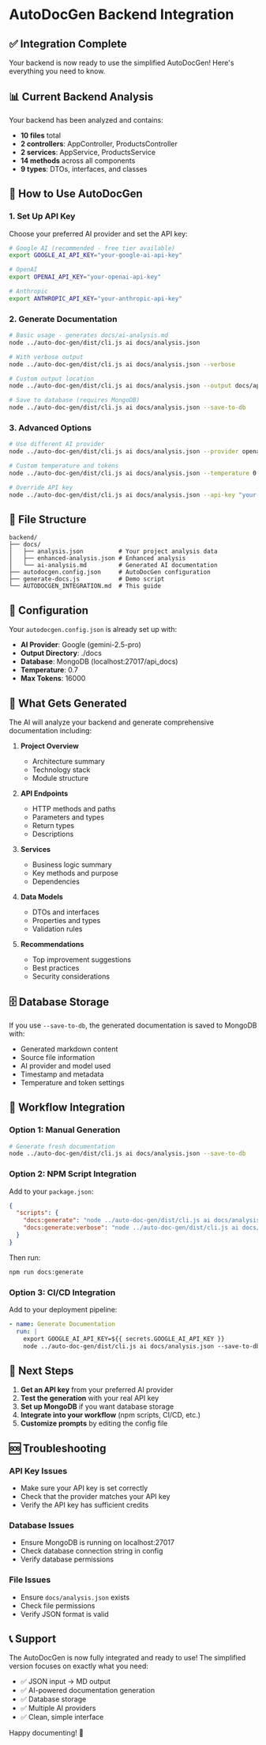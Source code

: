 # AutoDocGen Backend Integration

## ✅ Integration Complete

Your backend is now ready to use the simplified AutoDocGen! Here's everything you need to know.

## 📊 Current Backend Analysis

Your backend has been analyzed and contains:

- **10 files** total
- **2 controllers**: AppController, ProductsController
- **2 services**: AppService, ProductsService
- **14 methods** across all components
- **9 types**: DTOs, interfaces, and classes

## 🚀 How to Use AutoDocGen

### 1. Set Up API Key

Choose your preferred AI provider and set the API key:

```bash
# Google AI (recommended - free tier available)
export GOOGLE_AI_API_KEY="your-google-ai-api-key"

# OpenAI
export OPENAI_API_KEY="your-openai-api-key"

# Anthropic
export ANTHROPIC_API_KEY="your-anthropic-api-key"
```

### 2. Generate Documentation

```bash
# Basic usage - generates docs/ai-analysis.md
node ../auto-doc-gen/dist/cli.js ai docs/analysis.json

# With verbose output
node ../auto-doc-gen/dist/cli.js ai docs/analysis.json --verbose

# Custom output location
node ../auto-doc-gen/dist/cli.js ai docs/analysis.json --output docs/api-documentation.md

# Save to database (requires MongoDB)
node ../auto-doc-gen/dist/cli.js ai docs/analysis.json --save-to-db
```

### 3. Advanced Options

```bash
# Use different AI provider
node ../auto-doc-gen/dist/cli.js ai docs/analysis.json --provider openai --model gpt-4o

# Custom temperature and tokens
node ../auto-doc-gen/dist/cli.js ai docs/analysis.json --temperature 0.5 --max-tokens 8000

# Override API key
node ../auto-doc-gen/dist/cli.js ai docs/analysis.json --api-key "your-api-key"
```

## 📁 File Structure

```
backend/
├── docs/
│   ├── analysis.json          # Your project analysis data
│   ├── enhanced-analysis.json # Enhanced analysis
│   └── ai-analysis.md         # Generated AI documentation
├── autodocgen.config.json     # AutoDocGen configuration
├── generate-docs.js           # Demo script
└── AUTODOCGEN_INTEGRATION.md  # This guide
```

## 🔧 Configuration

Your `autodocgen.config.json` is already set up with:

- **AI Provider**: Google (gemini-2.5-pro)
- **Output Directory**: ./docs
- **Database**: MongoDB (localhost:27017/api_docs)
- **Temperature**: 0.7
- **Max Tokens**: 16000

## 📝 What Gets Generated

The AI will analyze your backend and generate comprehensive documentation including:

1. **Project Overview**
   - Architecture summary
   - Technology stack
   - Module structure

2. **API Endpoints**
   - HTTP methods and paths
   - Parameters and types
   - Return types
   - Descriptions

3. **Services**
   - Business logic summary
   - Key methods and purpose
   - Dependencies

4. **Data Models**
   - DTOs and interfaces
   - Properties and types
   - Validation rules

5. **Recommendations**
   - Top improvement suggestions
   - Best practices
   - Security considerations

## 🗄️ Database Storage

If you use `--save-to-db`, the generated documentation is saved to MongoDB with:

- Generated markdown content
- Source file information
- AI provider and model used
- Timestamp and metadata
- Temperature and token settings

## 🔄 Workflow Integration

### Option 1: Manual Generation

```bash
# Generate fresh documentation
node ../auto-doc-gen/dist/cli.js ai docs/analysis.json --save-to-db
```

### Option 2: NPM Script Integration

Add to your `package.json`:

```json
{
  "scripts": {
    "docs:generate": "node ../auto-doc-gen/dist/cli.js ai docs/analysis.json --save-to-db",
    "docs:generate:verbose": "node ../auto-doc-gen/dist/cli.js ai docs/analysis.json --verbose --save-to-db"
  }
}
```

Then run:

```bash
npm run docs:generate
```

### Option 3: CI/CD Integration

Add to your deployment pipeline:

```yaml
- name: Generate Documentation
  run: |
    export GOOGLE_AI_API_KEY=${{ secrets.GOOGLE_AI_API_KEY }}
    node ../auto-doc-gen/dist/cli.js ai docs/analysis.json --save-to-db
```

## 🎯 Next Steps

1. **Get an API key** from your preferred AI provider
2. **Test the generation** with your real API key
3. **Set up MongoDB** if you want database storage
4. **Integrate into your workflow** (npm scripts, CI/CD, etc.)
5. **Customize prompts** by editing the config file

## 🆘 Troubleshooting

### API Key Issues

- Make sure your API key is set correctly
- Check that the provider matches your API key
- Verify the API key has sufficient credits

### Database Issues

- Ensure MongoDB is running on localhost:27017
- Check database connection string in config
- Verify database permissions

### File Issues

- Ensure `docs/analysis.json` exists
- Check file permissions
- Verify JSON format is valid

## 📞 Support

The AutoDocGen is now fully integrated and ready to use! The simplified version focuses on exactly what you need:

- ✅ JSON input → MD output
- ✅ AI-powered documentation generation
- ✅ Database storage
- ✅ Multiple AI providers
- ✅ Clean, simple interface

Happy documenting! 🚀
